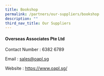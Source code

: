 ```yaml
---
title: Bookshop
permalink: /partners/our-suppliers/bookshop
description: ""
third_nav_title: Our Suppliers
---
```

<h4><strong>Overseas Associates Pte Ltd</strong></h4>
<p>Contact Number : 6382 6789</p>
<p>Email : <a href="mailto:sales@oapl.sg">sales@oapl.sg</a></p>
<p>Website : <a href="https://www.oapl.sg/" target="">https://www.oapl.sg/</a></p>